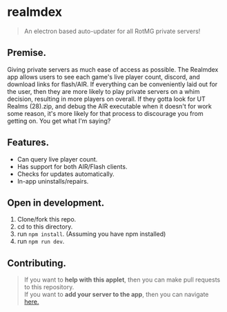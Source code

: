 # realmdex
> An electron based auto-updater for all RotMG private servers!
## Premise.
Giving private servers as much ease of access as possible. The Realmdex app allows users to see each game's live player count, discord, and download links for flash/AIR. If everything can be conveniently laid out for the user, then they are more likely to play private servers on a whim decision, resulting in more players on overall. If they gotta look for UT Realms (28).zip, and debug the AIR executable when it doesn't for work some reason, it's more likely for that process to discourage you from getting on. You get what I'm saying?
## Features.
- Can query live player count.
- Has support for both AIR/Flash clients.
- Checks for updates automatically.
- In-app uninstalls/repairs.
## Open in development.
1. Clone/fork this repo.
2. cd to this directory.
3. run `npm install`. (Assuming you have npm installed)
4. run `npm run dev`.
## Contributing.
> If you want to **help with this applet**, then you can make pull requests to this repository.<br/>
> If you want to **add your server to the app**, then you can navigate [here.](https://github.com/kevinbudz/kevinbudz.github.io)
